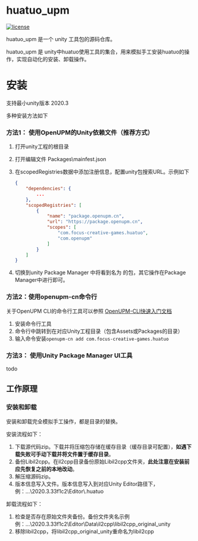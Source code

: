 # huatuo_upm
[![license](http://img.shields.io/badge/license-MIT-blue.svg)](https://opensource.org/licenses/MIT)

huatuo_upm 是一个 unity 工具包的源码仓库。

huatuo_upm 是 unity中huatuo使用工具的集合，用来模拟手工安装huatuo的操作，实现自动化的安装、卸载操作。

# 安装

支持最小unity版本 2020.3

多种安装方法如下

### 方法1： 使用OpenUPM的Unity依赖文件（推荐方式）

1. 打开unity工程的根目录

2. 打开编辑文件 Packages\mainfest.json

3. 在scopedRegistries数据中添加注册信息，配置unity包搜索URL。示例如下

   ```json
   {
       "dependencies": {
           ...
       },
       "scopedRegistries": [
           {
               "name": "package.openupm.cn",
               "url": "https://package.openupm.cn",
               "scopes": [
                   "com.focus-creative-games.huatuo",
                   "com.openupm"
               ]
           }
       ]
   }
   ```

4. 切换到unity Package Manager 中将看到名为   的包，其它操作在Package Manager中进行即可。

### 方法2：使用openupm-cn命令行

关于OpenUPM CLI的命令行工具可以参照 [OpenUPM-CLI快速入门文档](https://openupm.cn/zh/docs/getting-started.html#安装openupm-cli)

1. 安装命令行工具
2. 命令行中跳转到在对应Unity工程目录（包含Assets或Packages的目录）
3. 输入命令安装`openupm-cn add com.focus-creative-games.huatuo`

### 方法3： 使用Unity Package Manager UI工具

todo

## 工作原理

### 安装和卸载

安装和卸载完全模拟手工操作，都是目录的替换。

安装流程如下：

1. 下载源代码zip。下载并将压缩包存储在缓存目录（缓存目录可配置），**如遇下载失败可手动下载并将文件置于缓存目录**。
2. 备份Libil2cpp。在il2cpp目录备份原始Libil2cpp文件夹，**此处注意在安装前应先恢复之前的本地改动**。
3. 解压缩源码zip。
4. 版本信息写入文件。版本信息写入到对应Unity Editor路径下，例：...\\2020.3.33f1c2\Editor\\.huatuo

卸载流程如下：

1. 检查是否存在原始文件夹备份。备份文件夹名示例 例：\...\\2020.3.33f1c2\Editor\Data\il2cpp\libil2cpp_original_unity
2. 移除libil2cpp，将libil2cpp_original_unity重命名为libil2cpp
